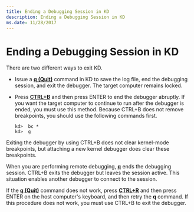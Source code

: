 ```yaml
---
title: Ending a Debugging Session in KD
description: Ending a Debugging Session in KD
ms.date: 11/28/2017
---
```


# Ending a Debugging Session in KD


There are two different ways to exit KD.

-   Issue a [**q (Quit)**](q--qq--quit-.md) command in KD to save the log file, end the debugging session, and exit the debugger. The target computer remains locked.

-   Press [**CTRL+B**](ctrl-b--quit-local-debugger-.md) and then press ENTER to end the debugger abruptly. If you want the target computer to continue to run after the debugger is ended, you must use this method. Because CTRL+B does not remove breakpoints, you should use the following commands first.

    ```dbgcmd
    kd>  bc *
    kd>  g
    ```

Exiting the debugger by using CTRL+B does not clear kernel-mode breakpoints, but attaching a new kernel debugger does clear these breakpoints.

When you are performing remote debugging, [**q**](q--qq--quit-.md) ends the debugging session. CTRL+B exits the debugger but leaves the session active. This situation enables another debugger to connect to the session.

If the [**q (Quit)**](q--qq--quit-.md) command does not work, press [**CTRL+R**](ctrl-r--re-synchronize-.md) and then press ENTER on the host computer's keyboard, and then retry the **q** command. If this procedure does not work, you must use CTRL+B to exit the debugger.

 

 






